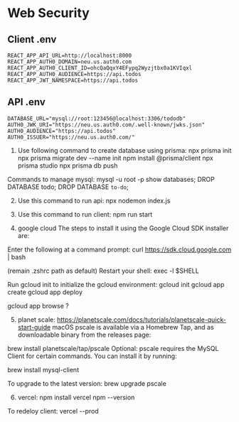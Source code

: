 # Web Security

## Client .env
```
REACT_APP_API_URL=http://localhost:8000
REACT_APP_AUTH0_DOMAIN=neu.us.auth0.com
REACT_APP_AUTH0_CLIENT_ID=ohcQaQqxY4EFypq2Wyzjtbx0a1KVIqxl
REACT_APP_AUTH0_AUDIENCE=https://api.todos
REACT_APP_JWT_NAMESPACE=https://api.todos
```

## API .env
```
DATABASE_URL="mysql://root:123456@localhost:3306/tododb"
AUTH0_JWK_URI="https://neu.us.auth0.com/.well-known/jwks.json"
AUTH0_AUDIENCE="https://api.todos"
AUTH0_ISSUER="https://neu.us.auth0.com/"
```

1. Use following command to create database using prisma:
npx prisma init
npx prisma migrate dev --name init
npm install @prisma/client
npx prisma studio
npx prisma db push

Commands to manage mysql:
mysql -u root -p
show databases;
DROP DATABASE todo;
DROP DATABASE `to-do`;

2. Use this command to run api:
npx nodemon index.js

3. Use this command to run client:
npm run start

4. google cloud
The steps to install it using the Google Cloud SDK installer are:

Enter the following at a command prompt:
curl https://sdk.cloud.google.com | bash

(remain .zshrc path as default)
Restart your shell:
exec -l $SHELL

Run gcloud init to initialize the gcloud environment:
gcloud init
gcloud app create
gcloud app deploy

gcloud app browse ?

5. planet scale:
https://planetscale.com/docs/tutorials/planetscale-quick-start-guide
macOS
pscale is available via a Homebrew Tap, and as downloadable binary from the releases page:

brew install planetscale/tap/pscale
Optional: pscale requires the MySQL Client for certain commands. You can install it by running:

brew install mysql-client

To upgrade to the latest version:
brew upgrade pscale

6. vercel:
npm install vercel
npm --version

To redeloy client:
vercel --prod

